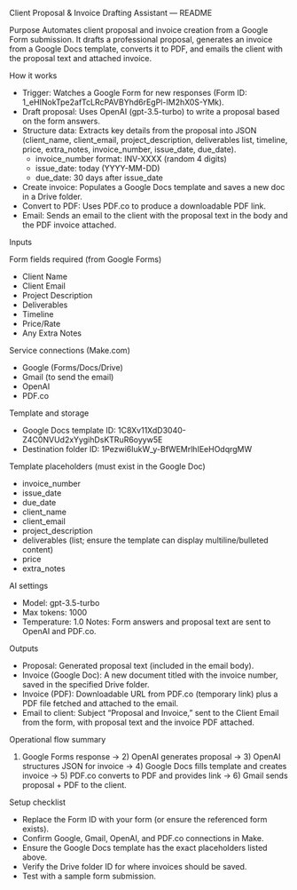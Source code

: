 Client Proposal & Invoice Drafting Assistant — README

Purpose
Automates client proposal and invoice creation from a Google Form submission. It drafts a professional proposal, generates an invoice from a Google Docs template, converts it to PDF, and emails the client with the proposal text and attached invoice.

How it works
- Trigger: Watches a Google Form for new responses (Form ID: 1_eHINokTpe2afTcLRcPAVBYhd6rEgPl-IM2hX0S-YMk).
- Draft proposal: Uses OpenAI (gpt-3.5-turbo) to write a proposal based on the form answers.
- Structure data: Extracts key details from the proposal into JSON (client_name, client_email, project_description, deliverables list, timeline, price, extra_notes, invoice_number, issue_date, due_date).
  - invoice_number format: INV-XXXX (random 4 digits)
  - issue_date: today (YYYY-MM-DD)
  - due_date: 30 days after issue_date
- Create invoice: Populates a Google Docs template and saves a new doc in a Drive folder.
- Convert to PDF: Uses PDF.co to produce a downloadable PDF link.
- Email: Sends an email to the client with the proposal text in the body and the PDF invoice attached.

Inputs

Form fields required (from Google Forms)
- Client Name
- Client Email
- Project Description
- Deliverables
- Timeline
- Price/Rate
- Any Extra Notes

Service connections (Make.com)
- Google (Forms/Docs/Drive)
- Gmail (to send the email)
- OpenAI
- PDF.co

Template and storage
- Google Docs template ID: 1C8Xv11XdD3040-Z4C0NVUd2xYygihDsKTRuR6oyyw5E
- Destination folder ID: 1Pezwi6IukW_y-BfWEMrlhIEeHOdqrgMW

Template placeholders (must exist in the Google Doc)
- invoice_number
- issue_date
- due_date
- client_name
- client_email
- project_description
- deliverables (list; ensure the template can display multiline/bulleted content)
- price
- extra_notes

AI settings
- Model: gpt-3.5-turbo
- Max tokens: 1000
- Temperature: 1.0
Notes: Form answers and proposal text are sent to OpenAI and PDF.co.

Outputs
- Proposal: Generated proposal text (included in the email body).
- Invoice (Google Doc): A new document titled with the invoice number, saved in the specified Drive folder.
- Invoice (PDF): Downloadable URL from PDF.co (temporary link) plus a PDF file fetched and attached to the email.
- Email to client: Subject “Proposal and Invoice,” sent to the Client Email from the form, with proposal text and the invoice PDF attached.

Operational flow summary
1) Google Forms response → 2) OpenAI generates proposal → 3) OpenAI structures JSON for invoice → 4) Google Docs fills template and creates invoice → 5) PDF.co converts to PDF and provides link → 6) Gmail sends proposal + PDF to the client.

Setup checklist
- Replace the Form ID with your form (or ensure the referenced form exists).
- Confirm Google, Gmail, OpenAI, and PDF.co connections in Make.
- Ensure the Google Docs template has the exact placeholders listed above.
- Verify the Drive folder ID for where invoices should be saved.
- Test with a sample form submission.